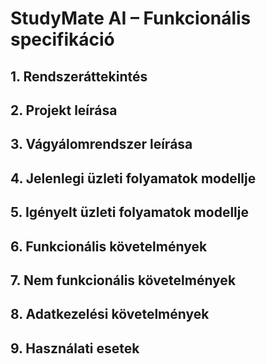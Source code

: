 # StudyMate AI – Funkcionális specifikáció

## 1. Rendszeráttekintés



## 2. Projekt leírása



## 3. Vágyálomrendszer leírása



## 4. Jelenlegi üzleti folyamatok modellje



## 5. Igényelt üzleti folyamatok modellje



## 6. Funkcionális követelmények



## 7. Nem funkcionális követelmények



## 8. Adatkezelési követelmények



## 9. Használati esetek




